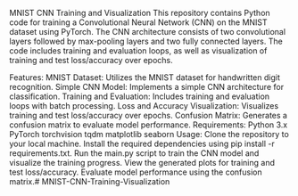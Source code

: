 MNIST CNN Training and Visualization
This repository contains Python code for training a Convolutional Neural Network (CNN) on the MNIST dataset using PyTorch. The CNN architecture consists of two convolutional layers followed by max-pooling layers and two fully connected layers. The code includes training and evaluation loops, as well as visualization of training and test loss/accuracy over epochs.

Features:
MNIST Dataset: Utilizes the MNIST dataset for handwritten digit recognition.
Simple CNN Model: Implements a simple CNN architecture for classification.
Training and Evaluation: Includes training and evaluation loops with batch processing.
Loss and Accuracy Visualization: Visualizes training and test loss/accuracy over epochs.
Confusion Matrix: Generates a confusion matrix to evaluate model performance.
Requirements:
Python 3.x
PyTorch
torchvision
tqdm
matplotlib
seaborn
Usage:
Clone the repository to your local machine.
Install the required dependencies using pip install -r requirements.txt.
Run the main.py script to train the CNN model and visualize the training progress.
View the generated plots for training and test loss/accuracy.
Evaluate model performance using the confusion matrix.# MNIST-CNN-Training-Visualization
